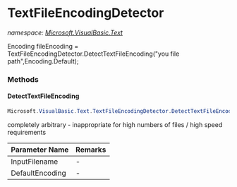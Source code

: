 ﻿# TextFileEncodingDetector
_namespace: <a href="#" onClick="load('/docs/Microsoft.VisualBasic.Text/index.md')">Microsoft.VisualBasic.Text</a>_

Encoding fileEncoding = TextFileEncodingDetector.DetectTextFileEncoding("you file path",Encoding.Default);



### Methods

#### DetectTextFileEncoding
```csharp
Microsoft.VisualBasic.Text.TextFileEncodingDetector.DetectTextFileEncoding(System.String,System.Text.Encoding)
```
completely arbitrary - inappropriate for high numbers of files / high speed requirements

|Parameter Name|Remarks|
|--------------|-------|
|InputFilename|-|
|DefaultEncoding|-|



